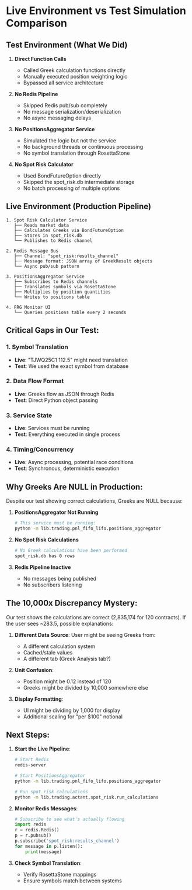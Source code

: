 # Live Environment vs Test Simulation Comparison

## Test Environment (What We Did)
1. **Direct Function Calls**
   - Called Greek calculation functions directly
   - Manually executed position weighting logic
   - Bypassed all service architecture

2. **No Redis Pipeline**
   - Skipped Redis pub/sub completely
   - No message serialization/deserialization
   - No async messaging delays

3. **No PositionsAggregator Service**
   - Simulated the logic but not the service
   - No background threads or continuous processing
   - No symbol translation through RosettaStone

4. **No Spot Risk Calculator**
   - Used BondFutureOption directly
   - Skipped the spot_risk.db intermediate storage
   - No batch processing of multiple options

## Live Environment (Production Pipeline)
```
1. Spot Risk Calculator Service
   ├── Reads market data
   ├── Calculates Greeks via BondFutureOption
   ├── Stores in spot_risk.db
   └── Publishes to Redis channel

2. Redis Message Bus
   ├── Channel: "spot_risk:results_channel"
   ├── Message format: JSON array of GreekResult objects
   └── Async pub/sub pattern

3. PositionsAggregator Service
   ├── Subscribes to Redis channels
   ├── Translates symbols via RosettaStone
   ├── Multiplies by position quantities
   └── Writes to positions table

4. FRG Monitor UI
   └── Queries positions table every 2 seconds
```

## Critical Gaps in Our Test:

### 1. Symbol Translation
- **Live**: "TJWQ25C1 112.5" might need translation
- **Test**: We used the exact symbol from database

### 2. Data Flow Format
- **Live**: Greeks flow as JSON through Redis
- **Test**: Direct Python object passing

### 3. Service State
- **Live**: Services must be running
- **Test**: Everything executed in single process

### 4. Timing/Concurrency
- **Live**: Async processing, potential race conditions
- **Test**: Synchronous, deterministic execution

## Why Greeks Are NULL in Production:

Despite our test showing correct calculations, Greeks are NULL because:

1. **PositionsAggregator Not Running**
   ```bash
   # This service must be running:
   python -m lib.trading.pnl_fifo_lifo.positions_aggregator
   ```

2. **No Spot Risk Calculations**
   ```bash
   # No Greek calculations have been performed
   spot_risk.db has 0 rows
   ```

3. **Redis Pipeline Inactive**
   - No messages being published
   - No subscribers listening

## The 10,000x Discrepancy Mystery:

Our test shows the calculations are correct (2,835,174 for 120 contracts).
If the user sees ~283.5, possible explanations:

1. **Different Data Source**: User might be seeing Greeks from:
   - A different calculation system
   - Cached/stale values
   - A different tab (Greek Analysis tab?)

2. **Unit Confusion**: 
   - Position might be 0.12 instead of 120
   - Greeks might be divided by 10,000 somewhere else

3. **Display Formatting**:
   - UI might be dividing by 1,000 for display
   - Additional scaling for "per $100" notional

## Next Steps:

1. **Start the Live Pipeline**:
   ```bash
   # Start Redis
   redis-server
   
   # Start PositionsAggregator
   python -m lib.trading.pnl_fifo_lifo.positions_aggregator
   
   # Run spot risk calculations
   python -m lib.trading.actant.spot_risk.run_calculations
   ```

2. **Monitor Redis Messages**:
   ```python
   # Subscribe to see what's actually flowing
   import redis
   r = redis.Redis()
   p = r.pubsub()
   p.subscribe('spot_risk:results_channel')
   for message in p.listen():
       print(message)
   ```

3. **Check Symbol Translation**:
   - Verify RosettaStone mappings
   - Ensure symbols match between systems